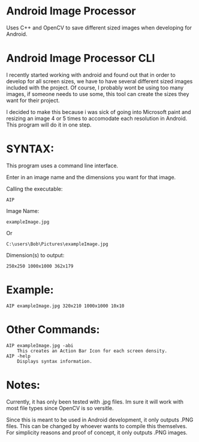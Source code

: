 Android Image Processor
=====================

Uses C++ and OpenCV to save different sized images when developing for Android.

Android Image Processor CLI
==========================
  I recently started working with android and found out that in order
  to develop for all screen sizes, we have to have several different sized
  images included with the project. Of course, I probably wont be using too many
  images, if someone needs to use some, this tool can create the sizes they want for their project.
  
  I decided to make this because i was sick of going into Microsoft paint and resizing an image 4 or 5 times to accomodate each resolution in Android. This program will do it in one step.


SYNTAX:
======
This program uses a command line interface.

Enter in an image name and the dimensions you want for that image. 

Calling the executable:

    AIP

Image Name:

    exampleImage.jpg
  Or

    C:\users\Bob\Pictures\exampleImage.jpg
    
Dimension(s) to output:

    250x250 1000x1000 362x179
    


Example:
=======
    AIP exampleImage.jpg 320x210 1000x1000 10x10 
    
Other Commands:
===============
	AIP exampleImage.jpg -abi
		This creates an Action Bar Icon for each screen density. 
	AIP -help
		Displays syntax information.
  
Notes:
======  
  Currently, it has only been tested with .jpg files. Im sure it will work with most file types since OpenCV is so versitle. 
  
  Since this is meant to be used in Android development, it only outputs .PNG files. This can be changed by whoever wants to compile this themselves. For simplicity reasons and proof of concept, it only outputs .PNG images.

